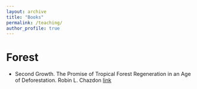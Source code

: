 ```yaml
---
layout: archive
title: "Books"
permalink: /teaching/
author_profile: true
---
```

Forest
=====
- Second Growth. The Promise of Tropical Forest Regeneration in an Age of Deforestation. Robin L. Chazdon [link](https://press.uchicago.edu/ucp/books/book/chicago/S/bo17407876.html)
